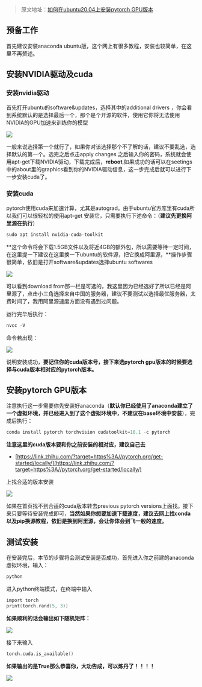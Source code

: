 > 原文地址：[如何在ubuntu20.04上安装pytorch GPU版本](https://zhuanlan.zhihu.com/p/535712148)

## 预备工作

首先建议安装anaconda ubuntu版，这个网上有很多教程，安装也较简单，在这里不再赘述。

## 安装NVIDIA驱动及cuda

### 安装nvidia驱动

首先打开ubuntu的software\&updates，选择其中的additional drivers ，你会看到系统默认的是选择最后一个，那个是个开源的软件，使用它你将无法使用NVIDIA的GPU加速来训练你的模型

![](https://pic2.zhimg.com/v2-e5494dad2678026f986e072b5fcdca69_b.jpg)

一般来说选择第一个就行了，如果你对该选择那个不了解的话，建议不要乱选，选择默认的第一个。选完之后点击apply changes 之后输入你的密码，系统就会使用apt-get下载NVIDIA驱动，下载完成后，**reboot**,如果成功的话可以在seetings中的about里的graphics看到你的NVIDIA驱动信息，这一步完成后就可以进行下一步安装cuda了。

### 安装cuda

pytorch使用cuda来加速计算，尤其是autograd。由于ubuntu官方库里有cuda所以我们可以很轻松的使用apt-get 安装它，只需要执行下述命令：（**建议先更换阿里源在执行**）

```c
sudo apt install nvidia-cuda-toolkit
```

**这个命令将会下载1.5GB文件以及将近4GB的额外包，所以需要等待一定时间，在这里提一下建议在这里换一下ubuntu的软件源，把它换成阿里源，**操作步骤很简单，依旧是打开software\&updates选择ubuntu softwares

![](https://pic1.zhimg.com/v2-33e8213c7326b4178e0a7a350a876ef8_b.jpg)

可以看到download from那一栏是可选的，我这里因为已经选好了所以已经是阿里源了，点击小三角选择来自中国的服务器，建议不要测试以选择最优服务器，太费时间了，我用阿里源速度方面没有遇到过问题。

运行完毕后执行：

```c
nvcc -V
```

命令若出现：

![](https://pic3.zhimg.com/v2-993492b74761c72f9bf64409550004be_b.jpg)

说明安装成功，**要记住你的cuda版本号，接下来选pytorch gpu版本的时候要选择与cuda版本相对应的pytorch版本。**

## 安装pytorch GPU版本

注意执行这一步需要你先安装好anaconda（**默认你已经使用了anaconda建立了一个虚拟环境，并已经进入到了这个虚拟环境中，不建议在base环境中安装**），完成后执行：

```c
conda install pytorch torchvision cudatoolkit=10.1 -c pytorch
```

**注意这里的cuda版本要和你之前安装的相对应，建议自己去**

* [https://link.zhihu.com/?target=https%3A//pytorch.org/get-started/locally/](https://link.zhihu.com/?target=https%3A//pytorch.org/get-started/locally/)

上找合适的版本安装

![](https://pic3.zhimg.com/v2-1b1f71141edcceee625085a29e02f9ba_b.jpg)

如果在首页找不到合适的cuda版本转去previous pytorch versions上面找。接下来只要等待安装完成即可，**当然如果你想要加速下载速度，建议去网上找conda以及pip换源教程，依旧是换到阿里源，会让你体会到飞一般的速度。**

## 测试安装

在安装完后，本节的步骤将会测试安装是否成功，首先进入你之前建的anaconda虚拟环境，输入：

```c
python
```

进入python终端模式，在终端中输入

```c
import torch
print(torch.rand(5, 3))
```

**如果顺利的话会输出如下随机矩阵：**

![](https://pic2.zhimg.com/v2-38facf910087f4db50549d52c9276a89_b.jpg)

接下来输入

```c
torch.cuda.is_available()
```

**如果输出的是True那么恭喜你，大功告成，可以炼丹了！！！！**

![](https://pic1.zhimg.com/v2-d176c3d036abb51eaeda5ad16a7fbd60_b.jpg)